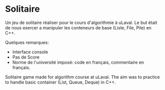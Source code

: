 Solitaire
=========

Un jeu de solitaire réaliser pour le cours d'algorithmie à uLaval.
Le but était de nous exercer a manipuler les conteneurs de base (Liste, File, Pile) en C++.

Quelques remarques:
- Interface console
- Pas de Score
- Norme de l'université imposé: code en français, commentaire en français.

Solitaire game made for algorithm course at uLaval.
The aim was to practice to handle basic container (List, Queue, Deque) in C++.
